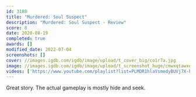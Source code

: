 ```yaml
---
id: 3188
title: "Murdered: Soul Suspect"
description: "Murdered: Soul Suspect - Review"
score: 8
date: 2020-08-19
completed: true
awards: []
modified_date: 2022-07-04
screenshots: []
cover: //images.igdb.com/igdb/image/upload/t_cover_big/co1r7a.jpg
image: //images.igdb.com/igdb/image/upload/t_screenshot_huge/cmwxqtawxope2ainripy.jpg
videos: ['https://www.youtube.com/playlist?list=PLMDR1hlaVsmedyBUVj7X-hOe8mgbieCVv']
---
```

Great story. The actual gameplay is mostly hide and seek.